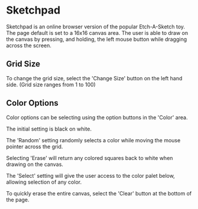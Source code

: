 # Sketchpad

Sketchpad is an online browser version of the popular Etch-A-Sketch toy. The 
page default is set to a 16x16 canvas area. The user is able to draw on the canvas by pressing, and holding, the left mouse button while dragging across the screen.

## Grid Size

To change the grid size, select the 'Change Size' button on the left hand side. (Grid size ranges from 1 to 100) 

## Color Options

Color options can be selecting using the option buttons in the 'Color' area. 

The initial setting is black on white. 

The 'Random' setting randomly selects a color while moving the mouse pointer across the grid.

Selecting 'Erase' will return any colored squares back to white when drawing on the canvas.  

The 'Select' setting will give the user access to the color palet below, allowing selection of any color. 

To quickly erase the entire canvas, select the 'Clear' button at the bottom of the page.  
